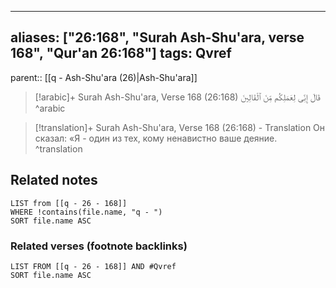 
---
aliases: ["26:168", "Surah Ash-Shu'ara, verse 168", "Qur'an 26:168"]
tags: Qvref
---

parent:: [[q - Ash-Shu'ara (26)|Ash-Shu'ara]]

> [!arabic]+ Surah Ash-Shu'ara, Verse 168 (26:168)
> <span class="quran-arabic">قَالَ إِنِّى لِعَمَلِكُم مِّنَ ٱلْقَالِينَ</span>
^arabic

> [!translation]+ Surah Ash-Shu'ara, Verse 168 (26:168) - Translation
> Он сказал: «Я - один из тех, кому ненавистно ваше деяние.
^translation



## Related notes
```dataview
LIST from [[q - 26 - 168]]
WHERE !contains(file.name, "q - ")
SORT file.name ASC
```

### Related verses (footnote backlinks)
```dataview
LIST FROM [[q - 26 - 168]] AND #Qvref
SORT file.name ASC
```

